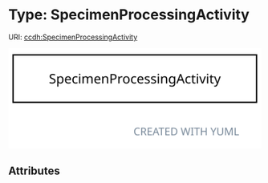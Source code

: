 
# Type: SpecimenProcessingActivity




URI: [ccdh:SpecimenProcessingActivity](https://ccdh.org/SpecimenProcessingActivity)


![img](images/SpecimenProcessingActivity.svg)

## Attributes

